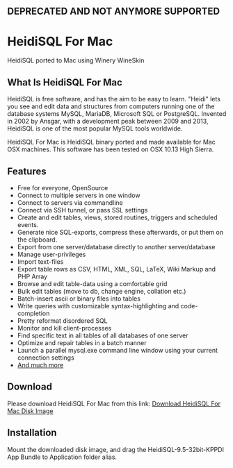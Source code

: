 ## DEPRECATED AND NOT ANYMORE SUPPORTED 


# HeidiSQL For Mac
HeidiSQL ported to Mac using Winery WineSkin

## What Is HeidiSQL For Mac

HeidiSQL is free software, and has the aim to be easy to learn. "Heidi" lets you see and edit data and structures from computers running one of the database systems MySQL, MariaDB, Microsoft SQL or PostgreSQL. Invented in 2002 by Ansgar, with a development peak between 2009 and 2013, HeidiSQL is one of the most popular MySQL tools worldwide.

HeidiSQL For Mac is HeidiSQL binary ported and made available for Mac OSX machines. 
This software has been tested on OSX 10.13 High Sierra.

## Features

* Free for everyone, OpenSource
* Connect to multiple servers in one window
* Connect to servers via commandline
* Connect via SSH tunnel, or pass SSL settings
* Create and edit tables, views, stored routines, triggers and scheduled events.
* Generate nice SQL-exports, compress these afterwards, or put them on the clipboard.
* Export from one server/database directly to another server/database
* Manage user-privileges
* Import text-files
* Export table rows as CSV, HTML, XML, SQL, LaTeX, Wiki Markup and PHP Array
* Browse and edit table-data using a comfortable grid
* Bulk edit tables (move to db, change engine, collation etc.)
* Batch-insert ascii or binary files into tables
* Write queries with customizable syntax-highlighting and code-completion
* Pretty reformat disordered SQL
* Monitor and kill client-processes
* Find specific text in all tables of all databases of one server
* Optimize and repair tables in a batch manner
* Launch a parallel mysql.exe command line window using your current connection settings
* [And much more](https://www.heidisql.com/screenshots.php)

## Download

Please download HeidiSQL For Mac from this link:
[Download HeidiSQL For Mac Disk Image](https://drive.google.com/file/d/1tVj8eRUnMzbYiUIia5_-0lcvEjZfCbym/view?usp=sharing)

## Installation

Mount the downloaded disk image, and drag the HeidiSQL-9.5-32bit-KPPDI App Bundle to Application folder alias.

